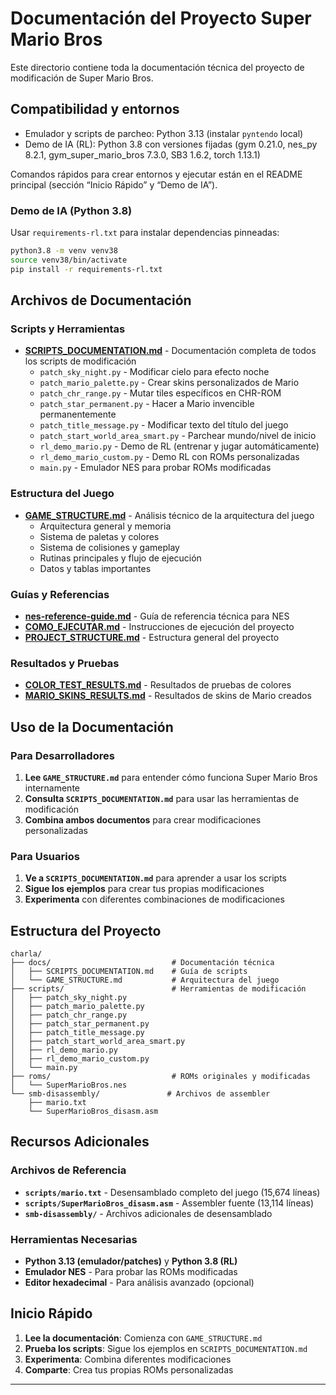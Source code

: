 # Documentación del Proyecto Super Mario Bros

Este directorio contiene toda la documentación técnica del proyecto de modificación de Super Mario Bros.

## Compatibilidad y entornos

- Emulador y scripts de parcheo: Python 3.13 (instalar `pyntendo` local)
- Demo de IA (RL): Python 3.8 con versiones fijadas (gym 0.21.0, nes_py 8.2.1, gym_super_mario_bros 7.3.0, SB3 1.6.2, torch 1.13.1)

Comandos rápidos para crear entornos y ejecutar están en el README principal (sección “Inicio Rápido” y “Demo de IA”).

### Demo de IA (Python 3.8)
Usar `requirements-rl.txt` para instalar dependencias pinneadas:
```bash
python3.8 -m venv venv38
source venv38/bin/activate
pip install -r requirements-rl.txt
```

## Archivos de Documentación

### Scripts y Herramientas
- **[SCRIPTS_DOCUMENTATION.md](SCRIPTS_DOCUMENTATION.md)** - Documentación completa de todos los scripts de modificación
  - `patch_sky_night.py` - Modificar cielo para efecto noche
  - `patch_mario_palette.py` - Crear skins personalizados de Mario
  - `patch_chr_range.py` - Mutar tiles específicos en CHR-ROM
  - `patch_star_permanent.py` - Hacer a Mario invencible permanentemente
  - `patch_title_message.py` - Modificar texto del título del juego
  - `patch_start_world_area_smart.py` - Parchear mundo/nivel de inicio
  - `rl_demo_mario.py` - Demo de RL (entrenar y jugar automáticamente)
  - `rl_demo_mario_custom.py` - Demo RL con ROMs personalizadas
  - `main.py` - Emulador NES para probar ROMs modificadas

### Estructura del Juego
- **[GAME_STRUCTURE.md](GAME_STRUCTURE.md)** - Análisis técnico de la arquitectura del juego
  - Arquitectura general y memoria
  - Sistema de paletas y colores
  - Sistema de colisiones y gameplay
  - Rutinas principales y flujo de ejecución
  - Datos y tablas importantes

### Guías y Referencias
- **[nes-reference-guide.md](nes-reference-guide.md)** - Guía de referencia técnica para NES
- **[COMO_EJECUTAR.md](COMO_EJECUTAR.md)** - Instrucciones de ejecución del proyecto
- **[PROJECT_STRUCTURE.md](PROJECT_STRUCTURE.md)** - Estructura general del proyecto

### Resultados y Pruebas
- **[COLOR_TEST_RESULTS.md](COLOR_TEST_RESULTS.md)** - Resultados de pruebas de colores
- **[MARIO_SKINS_RESULTS.md](MARIO_SKINS_RESULTS.md)** - Resultados de skins de Mario creados

## Uso de la Documentación

### Para Desarrolladores
1. **Lee `GAME_STRUCTURE.md`** para entender cómo funciona Super Mario Bros internamente
2. **Consulta `SCRIPTS_DOCUMENTATION.md`** para usar las herramientas de modificación
3. **Combina ambos documentos** para crear modificaciones personalizadas

### Para Usuarios
1. **Ve a `SCRIPTS_DOCUMENTATION.md`** para aprender a usar los scripts
2. **Sigue los ejemplos** para crear tus propias modificaciones
3. **Experimenta** con diferentes combinaciones de modificaciones

## Estructura del Proyecto
```
charla/
├── docs/                           # Documentación técnica
│   ├── SCRIPTS_DOCUMENTATION.md    # Guía de scripts
│   └── GAME_STRUCTURE.md           # Arquitectura del juego
├── scripts/                        # Herramientas de modificación
│   ├── patch_sky_night.py
│   ├── patch_mario_palette.py
│   ├── patch_chr_range.py
│   ├── patch_star_permanent.py
│   ├── patch_title_message.py
│   ├── patch_start_world_area_smart.py
│   ├── rl_demo_mario.py
│   ├── rl_demo_mario_custom.py
│   └── main.py
├── roms/                           # ROMs originales y modificadas
│   └── SuperMarioBros.nes
└── smb-disassembly/               # Archivos de assembler
    ├── mario.txt
    └── SuperMarioBros_disasm.asm
```

## Recursos Adicionales

### Archivos de Referencia
- **`scripts/mario.txt`** - Desensamblado completo del juego (15,674 líneas)
- **`scripts/SuperMarioBros_disasm.asm`** - Assembler fuente (13,114 líneas)
- **`smb-disassembly/`** - Archivos adicionales de desensamblado

### Herramientas Necesarias
- **Python 3.13 (emulador/patches)** y **Python 3.8 (RL)**
- **Emulador NES** - Para probar las ROMs modificadas
- **Editor hexadecimal** - Para análisis avanzado (opcional)

## Inicio Rápido

1. **Lee la documentación**: Comienza con `GAME_STRUCTURE.md`
2. **Prueba los scripts**: Sigue los ejemplos en `SCRIPTS_DOCUMENTATION.md`
3. **Experimenta**: Combina diferentes modificaciones
4. **Comparte**: Crea tus propias ROMs personalizadas

---
